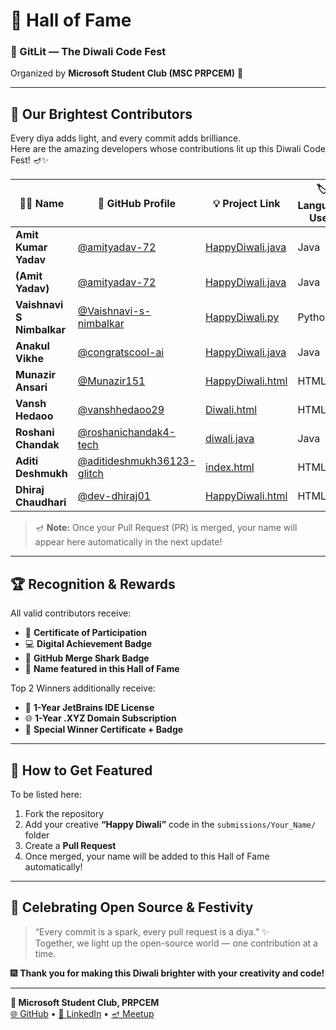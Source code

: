 # 🏅 Hall of Fame  
### 🎇 GitLit — The Diwali Code Fest  
Organized by **Microsoft Student Club (MSC PRPCEM)** 💙  

---

## 🌟 Our Brightest Contributors  
Every diya adds light, and every commit adds brilliance.  
Here are the amazing developers whose contributions lit up this Diwali Code Fest! 🪔✨  

| 🧑‍💻 **Name** | 🔗 **GitHub Profile** | 💡 **Project Link** | 🏷️ **Language Used** | 🎖️ **Status** |
|----------------|-----------------------|----------------------|----------------------|----------------|
| **Amit Kumar Yadav** | [@amityadav-72](https://github.com/amityadav-72) | [HappyDiwali.java](submissions/AmitYadav/HappyDiwali.java) |  Java | ✅ Merged |
| **(Amit Yadav)** | [@amityadav-72](https://github.com/amityadav-72) | [HappyDiwali.java](submissions/AmitKumarYadav/HappyDiwali.java) |  Java | ✅ Merged |
| **Vaishnavi S Nimbalkar** | [@Vaishnavi-s-nimbalkar](https://github.com/Vaishnavi-s-nimbalkar) | [HappyDiwali.py](submissions/Vaishnavi-s-nimbalkar%20/HappyDiwali.py) |  Python | ✅ Merged |
| **Anakul Vikhe** | [@congratscool-ai](https://github.com/congratscool-ai) | [HappyDiwali.java](submissions/Anakul%20Vikhe/Happy%20Diwali.java) |  Java | ✅ Merged |
| **Munazir Ansari** | [@Munazir151](https://github.com/Munazir151) | [HappyDiwali.html](submissions/Munazir%20Ansari/HappyDiwali.html) |  HTML | ✅ Merged |
| **Vansh Hedaoo** | [@vanshhedaoo29](https://github.com/vanshhedaoo29) | [Diwali.html](submissions/Vansh%20Hedaoo/Diwali.html) |  HTML | ✅ Merged |
| **Roshani Chandak** | [@roshanichandak4-tech](https://github.com/roshanichandak4-tech) | [diwali.java](submissions/ROSHANICHANDAK/diwali) |  Java | ✅ Merged |
| **Aditi Deshmukh** | [@aditideshmukh36123-glitch](https://github.com/aditideshmukh36123-glitch) | [index.html](submissions/Aditi%20Deshmukh/index.html) |  HTML | ✅ Merged |
| **Dhiraj Chaudhari** | [@dev-dhiraj01](https://github.com/dev-dhiraj01) | [HappyDiwali.html](submissions/DhirajChaudhari/HappyDiwali.html) |  HTML | ✅ Merged |


> 🪔 **Note:** Once your Pull Request (PR) is merged, your name will appear here automatically in the next update!

---

## 🏆 Recognition & Rewards  

All valid contributors receive:  
- 📜 **Certificate of Participation**  
- 💻 **Digital Achievement Badge**  
- 🦈 **GitHub Merge Shark Badge**  
- 🌟 **Name featured in this Hall of Fame**  

Top 2 Winners additionally receive:  
- 🧠 **1-Year JetBrains IDE License**  
- 🌐 **1-Year .XYZ Domain Subscription**  
- 🏅 **Special Winner Certificate + Badge**

---

## 💬 How to Get Featured  

To be listed here:
1. Fork the repository  
2. Add your creative **“Happy Diwali”** code in the `submissions/Your_Name/` folder  
3. Create a **Pull Request**  
4. Once merged, your name will be added to this Hall of Fame automatically!  

---

## 🎉 Celebrating Open Source & Festivity  

> “Every commit is a spark, every pull request is a diya.” ✨  
Together, we light up the open-source world — one contribution at a time.  

🎆 **Thank you for making this Diwali brighter with your creativity and code!**  

---
**💙 Microsoft Student Club, PRPCEM**  
[🌐 GitHub](https://github.com/mscprpcem) • [💼 LinkedIn](https://www.linkedin.com/company/mscprpcem) • [🪔 Meetup](https://www.meetup.com/global-ai-amravati/events/311534762/)
